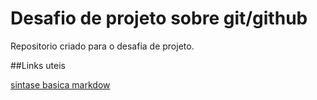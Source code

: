 # Desafio de projeto sobre git/github
Repositorio criado para o desafia de projeto.

##Links uteis

[sintase basica markdow](https://www.markdownguide.org/getting-started/)
